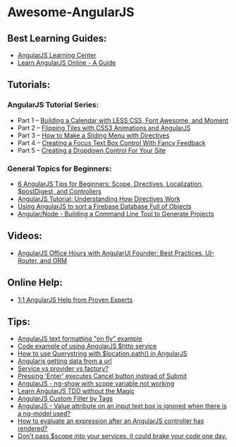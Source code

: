 # Awesome-AngularJS

## Best Learning Guides:
  - [AngularJS Learning Center](https://www.codementor.io/angularjs)
  - [Learn AngularJS Online - A Guide](https://www.codementor.io/learn-angularjs)

## Tutorials:

### AngularJS Tutorial Series:

  - Part 1 – [Building a Calendar with LESS CSS, Font Awesome, and Moment](https://www.codementor.io/angularjs/tutorial/angularjs-calendar-directives-less-cess-moment-font-awesome)
  - Part 2 – [Flipping Tiles with CSS3 Animations and AngularJS](https://www.codementor.io/angularjs/tutorial/animated-flip-tiles-css3-angularjs)
  - Part 3 – [How to Make a Sliding Menu with Directives](https://www.codementor.io/angularjs/tutorial/making-a-sliding-menu-with-directives-less-css)
  - Part 4 – [Creating a Focus Text Box Control With Fancy Feedback][]
  - Part 5 – [Creating a Dropdown Control For Your Site][create]

### General Topics for Beginners:
  - [6 AngularJS Tips for Beginners: Scope, Directives, Localization, $postDigest, and Controllers](https://www.codementor.io/angularjs/tutorial/6-angularjs-tips-scope-directives-localization-postdigest-controllers)
  - [AngularJS Tutorial: Understanding How Directives Work](https://www.codementor.io/angularjs/tutorial/how-angular-directive-scope-work)
  - [Using AngularJS to sort a Firebase Database Full of Objects](https://www.codementor.io/angularjs/tutorial/firebase-angular-sort-objects)
  - [Angular/Node - Building a Command Line Tool to Generate Projects](https://www.codementor.io/angularjs/tutorial/angular-node-building-a-command-line-tool-to-generate-projects)

## Videos:
  - [AngularJS Office Hours with AngularUI Founder: Best Practices, UI-Router, and ORM](https://www.codementor.io/angularjs/tutorial/angularjs-best-practices-ui-router-orm)

## Online Help:
  - [1:1 AngularJS Help from Proven Experts](https://www.codementor.io/angularjs-experts)

## Tips:
  - [AngularJS text formatting "on fly" example ](https://www.codementor.io/tips/3731824334/angularjs-text-formatting-on-fly-example)
  - [Code example of using AngularJS $http service](https://www.codementor.io/tips/3815274433/code-example-of-using-angularjs-http-service)
  - [How to use Querystring with $location.path() in AngularJS](https://www.codementor.io/tips/9133438272/how-to-use-querystring-with-location-path-in-angularjs)
  - [Angularjs getting data from a url](https://www.codementor.io/tips/2412383713/angularjs-getting-data-from-a-url)
  - [Service vs provider vs factory?](https://www.codementor.io/tips/8333241789/service-vs-provider-vs-factory)
  - [Pressing 'Enter' executes Cancel button instead of Submit](https://www.codementor.io/tips/8122473135/pressing-enter-executes-cancel-button-instead-of-submit)
  - [AngularJS - ng-show with scope variable not working](https://www.codementor.io/tips/1815274633/angularjs-ng-show-with-scope-variable-not-working)
  - [Learn AngularJS TDD without the Magic](https://www.codementor.io/tips/7823420131/learn-angularjs-tdd-without-the-magic)
  - [AngularJS Custom Filter by Tags](https://www.codementor.io/tips/8162473131/angularjs-custom-filter-by-tags)
  - [AngularJS - Value attribute on an input text box is ignored when there is a ng-model used?](https://www.codementor.io/tips/3712934848/angularjs-value-attribute-on-an-input-text-box-is-ignored-when-there-is-a-ng-model-used)
  - [How to evaluate an expression after an AngularJS controller has rendered?](https://www.codementor.io/tips/7214283378/how-to-evaluate-an-expression-after-an-angularjs-controller-has-rendered)
  - [Don't pass $scope into your services, it could brake your code one day.](https://www.codementor.io/tips/7914213378/don-t-pass-scope-into-your-services-it-could-brake-your-code-one-day)


[Creating a Focus Text Box Control With Fancy Feedback]: https://www.codementor.io/angularjs/tutorial/focus-text-box-control-feedback-input-less-css
[create]: https://www.codementor.io/angularjs/tutorial/create-dropdown-control

